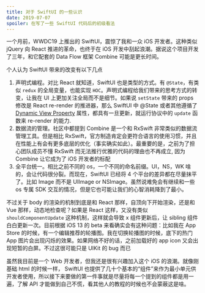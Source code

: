 ```yaml
---
title: 对于 SwiftUI 的一些认识
date: 2019-07-07
spoiler: 在写了一些 SwiftUI 代码后的初级看法
---
```


一个月前，WWDC19 上推出的 SwiftUI，震惊了我和一众 iOS 开发者。这种类似 jQuery 向 React 推进的革命，也终于在 iOS 开发中刮起浪潮。据说这个项目开发了三年，和它配套的 Data Flow 框架 Combine 可能是更长时间。

个人认为 SwiftUI 带来的改变有以下几点

1. 声明式编程。对比 React 就知道，SwiftUI 也是类型的方式。有 `@State`，有类似 `redux` 的全局变量，也能实现 `HOC`。声明式编程给我们带来的思考方式的转变，让我在 UI 上更加关注全局而不是细节。如果说 `setState` 带来的 props 修改是 React re-render 的推进器，那么 SwiftUI 中 @State 或者其他遵循了 [Dynamic View Property](https://developer.apple.com/documentation/swiftui/dynamicviewproperty) 属性，都具有一旦更新，就运行协议中的 `update` 函数来 re-render 的能力.
2. 数据流的管理。社区中都提到 Combine 是一个和 RxSwift 非常类似的数据流管理工具。但是相比 RxSwift，官方制造肯定会更符合语言的使用习惯，并且在性能上有会有更多底层的优化（事实确实如此）。最重要的是，之前为了担心团队成员不懂 RxSwift 而无法推行优雅的代码的理由也不再成立, 因为 Combine 让它成为了 iOS 开发者的标配
3. 全平台统一。相比之前不同的 os，一个不同的命名前缀。UI，NS，WK 啥的，会让代码很分裂。而现在，SwiftUI 已经将 4 个平台的差异都在尽量抹平了。比如 Image 而不是 UIImage or NSImage。虽然说难免会有继续和一些 os 专属 SDK 交互的情况，但是它也可能让我们的心智消耗降到了最小。

不过关于 body 的渲染的机制到底是和 React 那样，自顶向下开始渲染，还是和 Vue 那样，动态地检查呢？如果是 React 这样，又没有类似 `shouldComponentUpdate` 这种机制，这样就会导致 x 组件更新后，让 sibling 组件白白更新一次。目前根据 iOS 13 的 beta 来看确实会有这种问题：比如我在 App Store 的时候，有一个编辑推荐的轮播图。我在切换轮播图的时候，底下的热门 App 图片会出现闪烁的效果。如果网络不好的话，之前加载好的 app icon 又会出现短暂的白屏。不过这很可能只是 UIKit 的 bug 而已

虽然我目前是一个 Web 开发者，但我还是很有兴趣加入这个 iOS 的浪潮。就像刚基础 html 的时候一样， SwiftUI 也提供了几十个基本的“组件”来作为最小单元供开发者使用，所以接下来要做的第一件事就是尽量将每一个提到的组件都是用一遍，了解 API 才能做到自己不慌，看其他人的教程的时候也不会蒙蔽这是啥。

